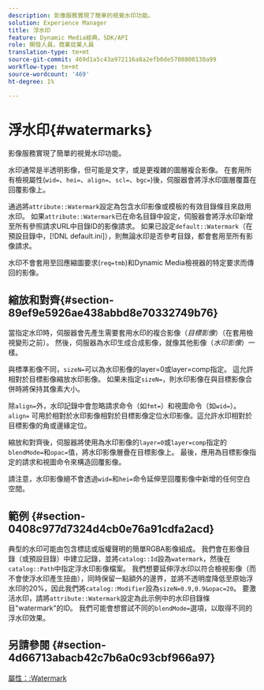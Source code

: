```yaml
---
description: 影像服務實現了簡單的視覺水印功能。
solution: Experience Manager
title: 浮水印
feature: Dynamic Media經典，SDK/API
role: 開發人員，商業從業人員
translation-type: tm+mt
source-git-commit: 469d1a5c43a972116a8a2efb0de5708800130a99
workflow-type: tm+mt
source-wordcount: '469'
ht-degree: 1%

---
```



# 浮水印{#watermarks}

影像服務實現了簡單的視覺水印功能。

水印通常是半透明影像，但可能是文字，或是更複雜的圖層複合影像。 在套用所有檢視屬性(`wid=`、`hei=`、`align=`、`scl=`、`bgc=`)後，伺服器會將浮水印圖層覆蓋在回覆影像上。

通過將`attribute::Watermark`設定為包含水印影像或模板的有效目錄條目來啟用水印。 如果`attribute::Watermark`已在命名目錄中設定，伺服器會將浮水印新增至所有參照請求URL中目錄ID的影像請求。 如果已設定`default::Watermark`（在預設目錄中，[!DNL default.ini]），則無論水印是否參考目錄，都會套用至所有影像請求。

水印不會套用至回應縮圖要求(`req=tmb`)和Dynamic Media檢視器的特定要求而傳回的影像。

## 縮放和對齊{#section-89ef9e5926ae438abbd8e70332749b76}

當指定水印時，伺服器會先產生需要套用水印的複合影像（*目標影像*）（在套用檢視變形之前）。 然後，伺服器為水印生成合成影像，就像其他影像（*水印影像*）一樣。

與標準影像不同，`sizeN=`可以為水印影像的layer=0或layer=comp指定。 這允許相對於目標影像縮放水印影像。 如果未指定`sizeN=`，則水印影像在與目標影像合併時將保持其像素大小。

除`align=`外，水印記錄中會忽略請求命令（如`fmt=`）和視圖命令（如`wid=`）。 `align=` 可用於相對於水印影像相對於目標影像定位水印影像。這允許水印相對於目標影像的角或邊緣定位。

縮放和對齊後，伺服器將使用為水印影像的`layer=0`或`layer=comp`指定的`blendMode=`和`opac=`值，將水印影像層疊在目標影像上。 最後，應用為目標影像指定的請求和視圖命令來構造回覆影像。

請注意，水印影像絕不會透過`wid=`和`hei=`命令延伸至回覆影像中新增的任何空白空間。

## 範例 {#section-0408c977d7324d4cb0e76a91cdfa2acd}

典型的水印可能由包含標誌或版權聲明的簡單RGBA影像組成。 我們會在影像目錄（或預設目錄）中建立記錄，並將`catalog::Id`設為`watermark`，然後在`catalog::Path`中指定浮水印影像檔案。 我們想要延伸浮水印以符合檢視影像（而不會使浮水印產生扭曲），同時保留一點額外的邊界，並將不透明度降低至原始浮水印的20%，因此我們將`catalog::Modifier`設為`sizeN=0.9,0.9&opac=20`。 要激活水印，請將`attribute::Watermark`設定為此示例中的水印目錄條目&quot;watermark&quot;的ID。 我們可能會想嘗試不同的`blendMode=`選項，以取得不同的浮水印效果。

## 另請參閱 {#section-4d66713abacb42c7b6a0c93cbf966a97}

[屬性：:Watermark](../../../../../is-api/image-catalog/image-serving-api-ref/c-image-catalog-reference/c-attributes-reference/r-watermark.md#reference-942b50acb2dd43a5ae498dc41ea9ac9b)
